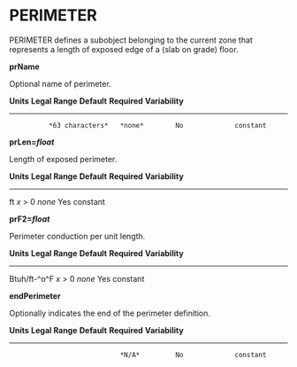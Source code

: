 # PERIMETER

PERIMETER defines a subobject belonging to the current zone that represents a length of exposed edge of a (slab on grade) floor.

**prName**

Optional name of perimeter.

  **Units**   **Legal Range**   **Default**   **Required**   **Variability**
  ----------- ----------------- ------------- -------------- -----------------
              *63 characters*   *none*        No             constant

**prLen=*float***

Length of exposed perimeter.

  **Units**   **Legal Range**   **Default**   **Required**   **Variability**
  ----------- ----------------- ------------- -------------- -----------------
  ft          *x* $>$ 0         *none*        Yes            constant

**prF2=*float***

Perimeter conduction per unit length.

  **Units**      **Legal Range**   **Default**   **Required**   **Variability**
  -------------- ----------------- ------------- -------------- -----------------
  Btuh/ft-^o^F   *x* $>$ 0         *none*        Yes            constant

**endPerimeter**

Optionally indicates the end of the perimeter definition.

  **Units**   **Legal Range**   **Default**   **Required**   **Variability**
  ----------- ----------------- ------------- -------------- -----------------
                                *N/A*         No             constant


